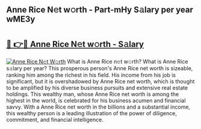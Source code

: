 ## Anne Rice N𝚎t w𝚘rth - Part-mHy S𝚊lary per year wME3y

# <h2><a href="http://gc2aex.nevu.top/?p=Anne+Rice">🔗 👉🔴 Anne Rice N𝚎t w𝚘rth - S𝚊lary</a></h2>

[![Anne Rice N𝚎t W𝚘rth](https://i.imgur.com/Oavwk0R.jpeg)](http://gc2aex.nevu.top/?p=Anne+Rice)
What is Anne Rice n𝚎t w𝚘rth? What is Anne Rice s𝚊lary per year?
This prosperous person's Anne Rice net worth is sizeable, ranking him among the richest in his field. His income from his job is significant, but it is overshadowed by Anne Rice net worth, which is thought to be amplified by his diverse business pursuits and extensive real estate holdings. This wealthy man, whose Anne Rice net worth is among the highest in the world, is celebrated for his business acumen and financial savvy. With a Anne Rice net worth in the billions and a substantial income, this wealthy person is a leading illustration of the power of diligence, commitment, and financial intelligence.
